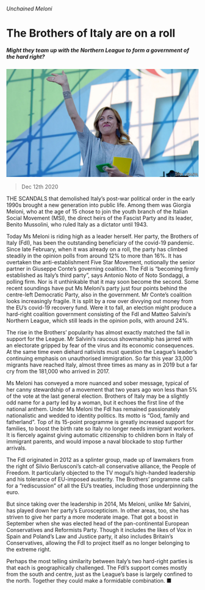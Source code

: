 ###### Unchained Meloni

# The Brothers of Italy are on a roll 

##### Might they team up with the Northern League to form a government of the hard right? 

![image](images/20201212_EUP503.jpg) 

> Dec 12th 2020 


THE SCANDALS that demolished Italy’s post-war political order in the early 1990s brought a new generation into public life. Among them was Giorgia Meloni, who at the age of 15 chose to join the youth branch of the Italian Social Movement (MSI), the direct heirs of the Fascist Party and its leader, Benito Mussolini, who ruled Italy as a dictator until 1943.


Today Ms Meloni is riding high as a leader herself. Her party, the Brothers of Italy (FdI), has been the outstanding beneficiary of the covid-19 pandemic. Since late February, when it was already on a roll, the party has climbed steadily in the opinion polls from around 12% to more than 16%. It has overtaken the anti-establishment Five Star Movement, notionally the senior partner in Giuseppe Conte’s governing coalition. The FdI is “becoming firmly established as Italy’s third party”, says Antonio Noto of Noto Sondaggi, a polling firm. Nor is it unthinkable that it may soon become the second. Some recent soundings have put Ms Meloni’s party just four points behind the centre-left Democratic Party, also in the government. Mr Conte’s coalition looks increasingly fragile. It is split by a row over divvying out money from the EU’s covid-19 recovery fund. Were it to fall, an election might produce a hard-right coalition government consisting of the FdI and Matteo Salvini’s Northern League, which still leads in the opinion polls, with around 24%.



The rise in the Brothers’ popularity has almost exactly matched the fall in support for the League. Mr Salvini’s raucous showmanship has jarred with an electorate gripped by fear of the virus and its economic consequences. At the same time even diehard nativists must question the League’s leader’s continuing emphasis on unauthorised immigration. So far this year 33,000 migrants have reached Italy, almost three times as many as in 2019 but a far cry from the 181,000 who arrived in 2017.


Ms Meloni has conveyed a more nuanced and sober message, typical of her canny stewardship of a movement that two years ago won less than 5% of the vote at the last general election. Brothers of Italy may be a slightly odd name for a party led by a woman, but it echoes the first line of the national anthem. Under Ms Meloni the FdI has remained passionately nationalistic and wedded to identity politics. Its motto is “God, family and fatherland”. Top of its 15-point programme is greatly increased support for families, to boost the birth rate so Italy no longer needs immigrant workers. It is fiercely against giving automatic citizenship to children born in Italy of immigrant parents, and would impose a naval blockade to stop further arrivals.


The FdI originated in 2012 as a splinter group, made up of lawmakers from the right of Silvio Berlusconi’s catch-all conservative alliance, the People of Freedom. It particularly objected to the TV mogul’s high-handed leadership and his tolerance of EU-imposed austerity. The Brothers’ programme calls for a “rediscussion” of all the EU’s treaties, including those underpinning the euro.


But since taking over the leadership in 2014, Ms Meloni, unlike Mr Salvini, has played down her party’s Euroscepticism. In other areas, too, she has striven to give her party a more moderate image. That got a boost in September when she was elected head of the pan-continental European Conservatives and Reformists Party. Though it includes the likes of Vox in Spain and Poland’s Law and Justice party, it also includes Britain’s Conservatives, allowing the FdI to project itself as no longer belonging to the extreme right.


Perhaps the most telling similarity between Italy’s two hard-right parties is that each is geographically challenged. The FdI’s support comes mostly from the south and centre, just as the League’s base is largely confined to the north. Together they could make a formidable combination. ■


